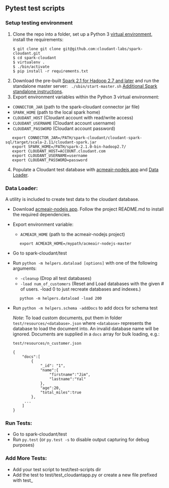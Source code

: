 ## Pytest test scripts

### Setup testing environment

1. Clone the repo into a folder, set up a Python 3 [virtual environment](https://virtualenv.pypa.io/en/latest/),
install the requirements:
    ```
    $ git clone git clone git@github.com:cloudant-labs/spark-cloudant.git
    $ cd spark-cloudant
    $ virtualenv .
    $ ./bin/activate
    $ pip install -r requirements.txt
    ```
2. Download the pre-built [Spark 2.1 for Hadoop 2.7 and later](http://d3kbcqa49mib13.cloudfront.net/spark-2.1.0-bin-hadoop2.7.tgz)
   and run the standalone master server:  ` ./sbin/start-master.sh`
   [Additional Spark standalone instructions](http://spark.apache.org/docs/latest/spark-standalone.html).
3. Export environment variables within the Python 3 virtual environment:

  - `CONNECTOR_JAR`      (path to the spark-cloudant connector jar file)
  - `SPARK_HOME`         (path to the local spark home)
  - `CLOUDANT_HOST`      (Cloudant account with read/write access)
  - `CLOUDANT_USERNAME`  (Cloudant account username)
  - `CLOUDANT_PASSWORD`  (Cloudant account password)
  ```
     export CONNECTOR_JAR=/PATH/spark-cloudant/cloudant-spark-sql/target/scala-2.11/cloudant-spark.jar
     export SPARK_HOME=/PATH/spark-2.1.0-bin-hadoop2.7/
     export CLOUDANT_HOST=ACCOUNT.cloudant.com
     export CLOUDANT_USERNAME=username
     export CLOUDANT_PASSWORD=password
  ```

4. Populate a Cloudant test database with [acmeair-nodejs app](https://github.com/acmeair/acmeair-nodejs) and
   [Data Loader](#data-loader).

### Data Loader:
A utility is included to create test data to the cloudant database.
- Download [acmeair-nodejs app](https://github.com/acmeair/acmeair-nodejs).  Follow the project README.md to install the required dependencies.
- Export environment variable:
  - `ACMEAIR_HOME`  (path to the acmeair-nodejs project)

  ```
     export ACMEAIR_HOME=/mypath/acmeair-nodejs-master
  ```
- Go to spark-cloudant/test
- Run `python -m helpers.dataload [options]` with one of the following arguments:
  - `-cleanup`  (Drop all test databases)
  - `-load num_of_customers`  (Reset and Load databases with the given # of users. -load 0 to just recreate databases and indexes.)
  ```
     python -m helpers.dataload -load 200
  ```
- Run `python -m helpers.schema -addDocs` to add docs for schema test

  _Note_: To load custom documents, put them in folder `test/resources/<database>.json` where `<database>` represents the database to load the document into. An invalid database name will be ignored. Documents are supplied in a `docs` array for bulk loading, e.g.:

  `test/resources/n_customer.json`
  ```
  {
      "docs":[
          {
              "_id": "1",
              "name":{
                  "firstname":"Jim",
                  "lastname":"Yal"
              },
              "age":20,
              "total_miles":true
          },
       ...
      ]
  }
  ```


### Run Tests:
- Go to spark-cloudant/test
- Run `py.test`   (or `py.test -s` to disable output capturing for debug purposes)

### Add More Tests:
- Add your test script to test/test-scripts dir
- Add the test to test/test_cloudantapp.py or create a new file prefixed with test_
